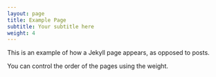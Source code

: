 ```yaml
---
layout: page
title: Example Page
subtitle: Your subtitle here
weight: 4
---
```


This is an example of how a Jekyll page appears, as opposed to posts.

You can control the order of the pages using the weight.
